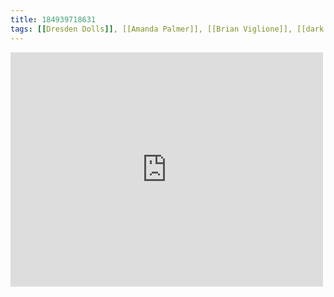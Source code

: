 ```yaml
---
title: 184939718631
tags: [[Dresden Dolls]], [[Amanda Palmer]], [[Brian Viglione]], [[dark cabaret]]
---
```

<iframe allow="accelerometer; autoplay; clipboard-write; encrypted-media; gyroscope; picture-in-picture" allowfullscreen="" frameborder="0" height="375" id="youtube_iframe" src="https://www.youtube.com/embed/j4gPZPKJc0s?feature=oembed&amp;enablejsapi=1&amp;origin=https://safe.txmblr.com&amp;wmode=opaque" width="500"></iframe>